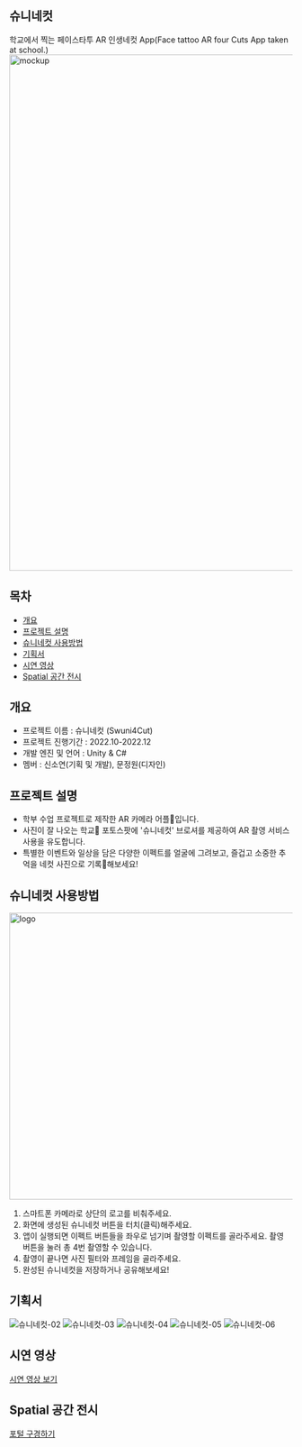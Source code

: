 ## 슈니네컷
학교에서 찍는 페이스타투 AR 인생네컷 App(Face tattoo AR four Cuts App taken at school.)
<img width="916" alt="mockup" src="https://github.com/soddengguri/Swuni4Cut/assets/88537867/f7d745d4-ae70-4d52-8bf7-dd8d2712dca4">


## 목차
  - [개요](#개요) 
  - [프로젝트 설명](#프로젝트-설명)
  - [슈니네컷 사용방법](#슈니네컷-사용방법)
  - [기획서](#기획서)
  - [시연 영상](#시연-영상)
  - [Spatial 공간 전시](#Spatial-공간-전시)


## 개요
- 프로젝트 이름 : 슈니네컷 (Swuni4Cut)
- 프로젝트 진행기간 : 2022.10-2022.12
- 개발 엔진 및 언어 : Unity & C#
- 멤버 : 신소연(기획 및 개발), 문정원(디자인)


## 프로젝트 설명
- 학부 수업 프로젝트로 제작한 AR 카메라 어플📱입니다.
- 사진이 잘 나오는 학교🏫 포토스팟에 '슈니네컷' 브로셔를 제공하여 AR 촬영 서비스 사용을 유도합니다.
- 특별한 이벤트와 일상을 담은 다양한 이펙트를 얼굴에 그려보고, 즐겁고 소중한 추억을 네컷 사진으로 기록📸해보세요!


## 슈니네컷 사용방법
<img width="509" alt="logo" src="https://github.com/soddengguri/Swuni4Cut/assets/88537867/6f1e6571-329a-4f01-8368-ee0ff9370fd5"> <br>
1. 스마트폰 카메라로 상단의 로고를 비춰주세요. <br>
2. 화면에 생성된 슈니네컷 버튼을 터치(클릭)해주세요. <br>
3. 앱이 실행되면 이펙트 버튼들을 좌우로 넘기며 촬영할 이펙트를 골라주세요. 촬영 버튼을 눌러 총 4번 촬영할 수 있습니다. <br>
4. 촬영이 끝나면 사진 필터와 프레임을 골라주세요. <br>
5. 완성된 슈니네컷을 저장하거나 공유해보세요!


## 기획서
![슈니네컷-02](https://github.com/soddengguri/Swuni4Cut/assets/88537867/7fd6a226-851f-4000-b5fa-c6163e8dad7e)
![슈니네컷-03](https://github.com/soddengguri/Swuni4Cut/assets/88537867/885465ee-5c7a-42cd-9d61-d00a54b259f0)
![슈니네컷-04](https://github.com/soddengguri/Swuni4Cut/assets/88537867/8326e019-bdc3-4018-8d8f-37cb80091ca8)
![슈니네컷-05](https://github.com/soddengguri/Swuni4Cut/assets/88537867/7274fc79-70c8-4aa5-a81c-bff430077fc1)
![슈니네컷-06](https://github.com/soddengguri/Swuni4Cut/assets/88537867/324805ca-caf8-4f14-b2c1-d14fc8d27286)


## 시연 영상
[시연 영상 보기](https://drive.google.com/file/d/18y2HuxMcXp2fxKbpu05jIMTMQAyO7LUY/view?usp=drive_link)


## Spatial 공간 전시
[포털 구경하기](https://www.spatial.io/s/soyeons-Virtual-Space-63a1ed79bff9f700011bca6a?share=1370396976383998651)
